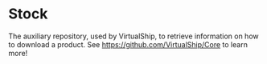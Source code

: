 # Stock
The auxiliary repository, used by VirtualShip, to retrieve information on how to download a product. See https://github.com/VirtualShip/Core to learn more!
